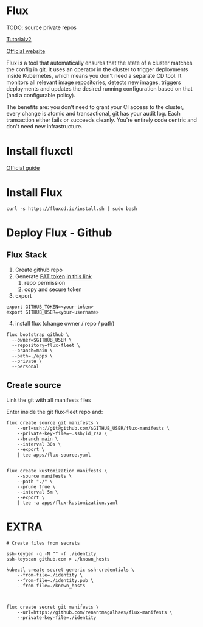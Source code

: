 # Flux

TODO: source private repos

[Tutorialv2](https://www.youtube.com/watch?v=R6OeIgb7lUI)

[Official website](https://fluxcd.io)

Flux is a tool that automatically ensures that the state of a cluster matches the config in git. It uses an operator in the cluster to trigger deployments inside Kubernetes, which means you don't need a separate CD tool. It monitors all relevant image repositories, detects new images, triggers deployments and updates the desired running configuration based on that (and a configurable policy).

The benefits are: you don't need to grant your CI access to the cluster, every change is atomic and transactional, git has your audit log. Each transaction either fails or succeeds cleanly. You're entirely code centric and don't need new infrastructure.

# Install fluxctl

[Official guide](https://fluxcd.io/docs/installation/)

# Install Flux

``` 
curl -s https://fluxcd.io/install.sh | sudo bash
```

# Deploy Flux - Github

## Flux Stack

1. Create github repo
2. Generate [PAT token](https://docs.github.com/en/authentication/keeping-your-account-and-data-secure/creating-a-personal-access-token) [in this link](https://github.com/settings/tokens/new)
   1. repo permission
   2. copy and secure token
3. export 
```
export GITHUB_TOKEN=<your-token>
export GITHUB_USER=<your-username>
```
4. install flux (change owner / repo / path)
```   
flux bootstrap github \
  --owner=$GITHUB_USER \
  --repository=flux-fleet \
  --branch=main \
  --path=./apps \
  --private \
  --personal
  ```

## Create source

Link the git with all manifests files

Enter inside the git flux-fleet repo and:
```
flux create source git manifests \
    --url=ssh://git@github.com/$GITHUB_USER/flux-manifests \
    --private-key-file=~.ssh/id_rsa \
    --branch main \
    --interval 30s \
    --export \
    | tee apps/flux-source.yaml


flux create kustomization manifests \
    --source manifests \
    --path "./" \
    --prune true \
    --interval 5m \
    --export \
    | tee -a apps/flux-kustomization.yaml
```


# EXTRA

```
# Create files from secrets

ssh-keygen -q -N "" -f ./identity
ssh-keyscan github.com > ./known_hosts

kubectl create secret generic ssh-credentials \
    --from-file=./identity \
    --from-file=./identity.pub \
    --from-file=./known_hosts



flux create secret git manifests \
    --url=https://github.com/renantmagalhaes/flux-manifests \
    --private-key-file=./identity
```